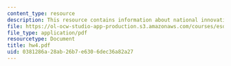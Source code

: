 ```yaml
---
content_type: resource
description: This resource contains information about national innovation systems.
file: https://ol-ocw-studio-app-production.s3.amazonaws.com/courses/esd-10-introduction-to-technology-and-policy-fall-2006/0381286a28ab26b7e6306dec36a82a27_hw4.pdf
file_type: application/pdf
resourcetype: Document
title: hw4.pdf
uid: 0381286a-28ab-26b7-e630-6dec36a82a27
---
```

